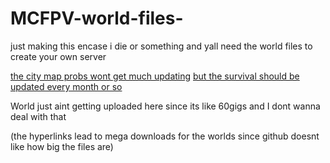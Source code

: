 # MCFPV-world-files-
just making this encase i die or something and yall need the world files to create your own server

[the city map probs wont get much updating](https://mega.nz/file/B7xlAS5Y#nIvHm9NpkMuY8clUXupo0KZWV3Eoy29qH2teSC3lO00)
[but the survival should be updated every month or so](https://mega.nz/file/EuYjEAoC#r09wHleN0FJcYU4OciBIQkR3oAo6f5C2TXxKszuhgb8)

World just aint getting uploaded here since its like 60gigs and I dont wanna deal with that 

  (the hyperlinks lead to mega downloads for the worlds since github doesnt like how big the files are)

